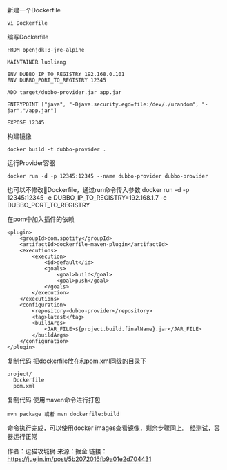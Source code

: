 新建一个Dockerfile

    vi Dockerfile

编写Dockerfile

    FROM openjdk:8-jre-alpine
    
    MAINTAINER luoliang
    
    ENV DUBBO_IP_TO_REGISTRY 192.168.0.101
    ENV DUBBO_PORT_TO_REGISTRY 12345
    
    ADD target/dubbo-provider.jar app.jar
    
    ENTRYPOINT ["java", "-Djava.security.egd=file:/dev/./urandom", "-jar","/app.jar"]
    
    EXPOSE 12345


构建镜像

    docker build -t dubbo-provider .

运行Provider容器

    docker run -d -p 12345:12345 --name dubbo-provider dubbo-provider

也可以不修改Dockerfile，通过run命令传入参数
    docker run -d -p 12345:12345 -e DUBBO_IP_TO_REGISTRY=192.168.1.7 -e DUBBO_PORT_TO_REGISTRY

在pom中加入插件的依赖

    <plugin>
        <groupId>com.spotify</groupId>
        <artifactId>dockerfile-maven-plugin</artifactId>
        <executions>
            <execution>
                <id>default</id>
                <goals>
                    <goal>build</goal>
                    <goal>push</goal>
                </goals>
            </execution>
        </executions>
        <configuration>
            <repository>dubbo-provider</repository>
            <tag>latest</tag>
            <buildArgs>
                <JAR_FILE>${project.build.finalName}.jar</JAR_FILE>
            </buildArgs>
        </configuration>
    </plugin>
复制代码
把dockerfile放在和pom.xml同级的目录下

    project/
      Dockerfile
      pom.xml
复制代码
使用maven命令进行打包

    mvn package 或者 mvn dockerfile:build

命令执行完成，可以使用docker images查看镜像，剩余步骤同上。
经测试，容器运行正常

作者：逗猫攻城狮
来源：掘金
链接： 
    https://juejin.im/post/5b2072016fb9a01e2d704431


    
    
    